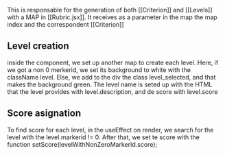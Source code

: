 This is responsable for the generation of both [[Criterion]] and [[Levels]] with a MAP in [[Rubric.jsx]].
It receives as a parameter in the map the map index and the correspondent [[Criterion]]

## Level creation
inside the component, we set up another map to create each level.
Here, if we got a non 0 merkerid, we set its background to white with the className level.
Else, we add to the div the class level_selected, and that makes the background green.
The level name is seted up with the HTML that the level provides with level.description, and de score with level.score
## Score asignation
To find score for each level, in the useEffect on render, we search for the level with the level.markerid != 0. After that, we set te score with the function setScore(levelWithNonZeroMarkerId.score);